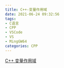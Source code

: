 ```yaml
---
title: C++-变量作用域
date: 2021-06-24 09:32:56
tags:
- C语言
- CPP
- VSCode
- VS
- MingGW64
categories: CPP
---
```















[C++ 变量作用域](https://www.runoob.com/cplusplus/cpp-variable-scope.html)